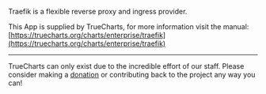 Traefik is a flexible reverse proxy and ingress provider.

This App is supplied by TrueCharts, for more information visit the manual: [https://truecharts.org/charts/enterprise/traefik](https://truecharts.org/charts/enterprise/traefik)

---

TrueCharts can only exist due to the incredible effort of our staff.
Please consider making a [donation](https://truecharts.org/sponsor) or contributing back to the project any way you can!
